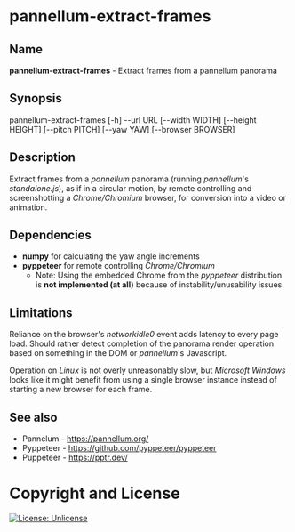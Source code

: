 # pannellum-extract-frames

## Name

**pannellum-extract-frames** - Extract frames from a pannellum panorama

## Synopsis

pannellum-extract-frames [-h] --url URL [--width WIDTH] [--height HEIGHT] [--pitch PITCH] [--yaw YAW] [--browser BROWSER]

## Description

Extract frames from a *pannellum* panorama (running *pannellum*'s *standalone.js*), as if in a circular motion, by remote controlling and screenshotting a *Chrome/Chromium* browser, for conversion into a video or animation.

## Dependencies

- **numpy** for calculating the yaw angle increments
- **pyppeteer** for remote controlling *Chrome/Chromium*
  - Note: Using the embedded Chrome from the *pyppeteer* distribution is **not implemented (at all)** because of instability/unusability issues.

## Limitations

Reliance on the browser's *networkidle0* event adds latency to every page load. Should rather detect completion of the panorama render operation based on something in the DOM or *pannellum*'s Javascript.

Operation on *Linux* is not overly unreasonably slow, but *Microsoft Windows* looks like it might benefit from using a single browser instance instead of starting a new browser for each frame.

## See also

- Pannelum - https://pannellum.org/
- Pyppeteer - https://github.com/pyppeteer/pyppeteer
- Puppeteer - https://pptr.dev/

# Copyright and License

[![License: Unlicense](https://img.shields.io/badge/license-Unlicense-blue.svg)](http://unlicense.org/)
